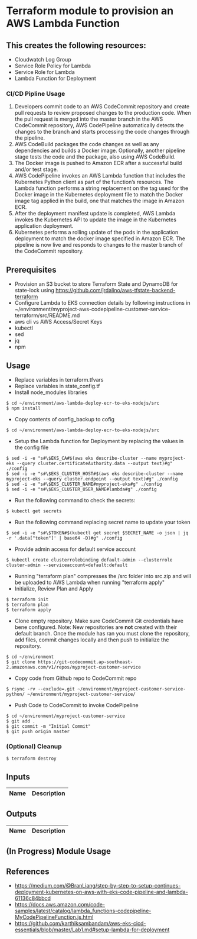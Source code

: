 # Terraform module to provision an AWS Lambda Function

## This creates the following resources:
- Cloudwatch Log Group
- Service Role Policy for Lambda
- Service Role for Lambda
- Lambda Function for Deployment

### CI/CD Pipline Usage
1. Developers commit code to an AWS CodeCommit repository and create pull requests to review proposed changes to the production code. When the pull request is merged into the master branch in the AWS CodeCommit repository, AWS CodePipeline automatically detects the changes to the branch and starts processing the code changes through the pipeline.
2. AWS CodeBuild packages the code changes as well as any dependencies and builds a Docker image. Optionally, another pipeline stage tests the code and the package, also using AWS CodeBuild.
3. The Docker image is pushed to Amazon ECR after a successful build and/or test stage.
4. AWS CodePipeline invokes an AWS Lambda function that includes the Kubernetes Python client as part of the function’s resources. The Lambda function performs a string replacement on the tag used for the Docker image in the Kubernetes deployment file to match the Docker image tag applied in the build, one that matches the image in Amazon ECR.
5. After the deployment manifest update is completed, AWS Lambda invokes the Kubernetes API to update the image in the Kubernetes application deployment.
6. Kubernetes performs a rolling update of the pods in the application deployment to match the docker image specified in Amazon ECR. The pipeline is now live and responds to changes to the master branch of the CodeCommit repository.

## Prerequisites
- Provision an S3 bucket to store Terraform State and DynamoDB for state-lock
using https://github.com/jrdalino/aws-tfstate-backend-terraform
- Configure Lambda to EKS connection details by following instructions in ~/environment/myproject-aws-codepipeline-customer-service-terraform/src/README.md
- aws cli vs AWS Access/Secret Keys
- kubectl
- sed
- jq
- npm

## Usage
- Replace variables in terraform.tfvars
- Replace variables in state_config.tf
- Install node_modules libraries
```
$ cd ~/environment/aws-lambda-deploy-ecr-to-eks-nodejs/src
$ npm install
```
- Copy contents of config_backup to cofig
```
$ cd ~/environment/aws-lambda-deploy-ecr-to-eks-nodejs/src
```
- Setup the Lambda function for Deployment by replacing the values in the config file
```
$ sed -i -e "s#\$EKS_CA#$(aws eks describe-cluster --name myproject-eks --query cluster.certificateAuthority.data --output text)#g" ./config
$ sed -i -e "s#\$EKS_CLUSTER_HOST#$(aws eks describe-cluster --name myproject-eks --query cluster.endpoint --output text)#g" ./config
$ sed -i -e "s#\$EKS_CLUSTER_NAME#myproject-eks#g" ./config
$ sed -i -e "s#\$EKS_CLUSTER_USER_NAME#lambda#g" ./config
```
- Run the following command to check the secrets:
```
$ kubectl get secrets
```
- Run the following command replacing secret name to update your token
```
$ sed -i -e "s#\$TOKEN#$(kubectl get secret $SECRET_NAME -o json | jq -r '.data["token"]' | base64 -D)#g" ./config
```
- Provide admin access for default service account
```
$ kubectl create clusterrolebinding default-admin --clusterrole cluster-admin --serviceaccount=default:default
```
- Running "terraform plan" compresses the /src folder into src.zip and will be uploaded to AWS Lambda when running "terraform apply"
- Initialize, Review Plan and Apply
```
$ terraform init
$ terraform plan
$ terraform apply
```
- Clone empty repository. Make sure CodeCommit Git credentials have bene configured. Note: New repositories are **not** created with their default branch. Once the module has ran you must clone the repository, add files, commit changes locally and then push to initialize the repository.
```
$ cd ~/environment
$ git clone https://git-codecommit.ap-southeast-2.amazonaws.com/v1/repos/myproject-customer-service
```
- Copy code from Github repo to CodeCommit repo
```
$ rsync -rv --exclude=.git ~/environment/myproject-customer-service-python/ ~/environment/myproject-customer-service/
```
- Push Code to CodeCommit to invoke CodePipeline
```
$ cd ~/environment/myproject-customer-service
$ git add .
$ git commit -m "Initial Commit"
$ git push origin master
```

### (Optional) Cleanup
```
$ terraform destroy
```

## Inputs
| Name | Description |
|------|-------------|

## Outputs
| Name | Description |
|------|-------------|

## (In Progress) Module Usage

## References
- https://medium.com/@BranLiang/step-by-step-to-setup-continues-deployment-kubernetes-on-aws-with-eks-code-pipeline-and-lambda-61136c84bbcd
- https://docs.aws.amazon.com/code-samples/latest/catalog/lambda_functions-codepipeline-MyCodePipelineFunction.js.html
- https://github.com/karthiksambandam/aws-eks-cicd-essentials/blob/master/Lab1.md#setup-lambda-for-deployment